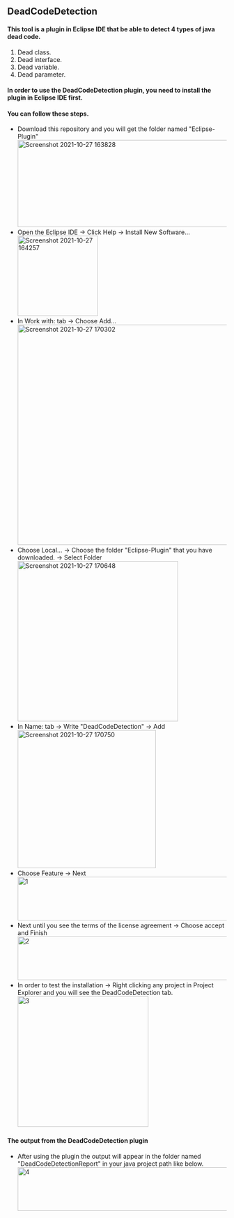 ## DeadCodeDetection

#### This tool is a plugin in Eclipse IDE that be able to detect 4 types of java dead code.
1. Dead class.
2. Dead interface.
3. Dead variable.
4. Dead parameter.

#### In order to use the DeadCodeDetection plugin, you need to install the plugin in Eclipse IDE first.
#### You can follow these steps.
* Download this repository and you will get the folder named "Eclipse-Plugin"</br>
        <img alt="Screenshot 2021-10-27 163828" src="https://user-images.githubusercontent.com/56066721/139043381-50fe953e-40d2-4f82-9dc2-15bb68946516.png" width="500" height="200">
* Open the Eclipse IDE -> Click Help -> Install New Software...</br>
        <img width="184" alt="Screenshot 2021-10-27 164257" src="https://user-images.githubusercontent.com/56066721/139044316-8462abba-bef4-42bc-a3ee-f545b52ab72f.png">
* In Work with: tab -> Choose Add...</br>
        <img width="506" alt="Screenshot 2021-10-27 170302" src="https://user-images.githubusercontent.com/56066721/139044874-d0b37b75-c7b5-485d-813a-e965de3bf52e.png">
* Choose Local... -> Choose the folder "Eclipse-Plugin" that you have downloaded. -> Select Folder</br>
        <img width="368" alt="Screenshot 2021-10-27 170648" src="https://user-images.githubusercontent.com/56066721/139045495-cad0b53b-d719-4534-8a11-8f3b944fcd4e.png">
* In Name: tab -> Write "DeadCodeDetection" -> Add</br>
        <img width="317" alt="Screenshot 2021-10-27 170750" src="https://user-images.githubusercontent.com/56066721/139045711-38dd9559-5a73-429e-a590-d7197db025b6.png">
* Choose Feature -> Next</br>
        <img width="600" height="100" alt="1" src="https://user-images.githubusercontent.com/56066721/139046025-b67bdeec-266c-4ab5-adb2-9a1128107e82.png">
* Next until you see the terms of the license agreement -> Choose accept and Finish</br>
        <img width="600" height="100" alt="2" src="https://user-images.githubusercontent.com/56066721/139046784-d3c8e25e-be0d-43a9-9800-ff3d3f213a35.png">
* In order to test the installation -> Right clicking any project in Project Explorer and you will see the DeadCodeDetection tab.</br>
        <img width="300" height="300" alt="3" src="https://user-images.githubusercontent.com/56066721/139046909-78f84d70-3976-44a4-a246-8c4290b11dae.png">

#### The output from the DeadCodeDetection plugin
* After using the plugin the output will appear in the folder named "DeadCodeDetectionReport" in your java project path like below.
        <img width="600" height="100" alt="4" src="https://user-images.githubusercontent.com/56066721/139047543-a420abc1-053f-41f5-b308-0f8f2d9c9bc7.png">
